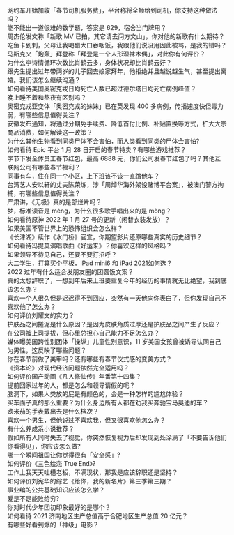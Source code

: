 网约车开始加收「春节司机服务费」，平台称将全额给到司机，你支持这种做法吗？  
能不能出一道很难的数学题，答案是 629，宿舍当门牌用？  
周杰伦发文称「新歌 MV 已拍，其它请去问方文山」，你对他的新歌有什么期待？  
吃鱼卡到刺，父母让我喝醋大口吞咽饭，我跟他们说没用因此被骂，是我的错吗？  
马斯克又「炮轰」拜登称「拜登是一个人形湿袜木偶」，对此你有何评价？  
为什么李诗情循环次数比肖鹤云多，身体状况却比肖鹤云好？  
跟先生提出过年带两岁的儿子回去娘家拜年，他拒绝并且越说越生气，甚至提出离婚。我们该怎么继续沟通？  
如何看待美国奥密克戎日均死亡人数已超过德尔塔日均死亡病例峰值？  
晚上睡不着和熬夜有区别吗？  
奥密克戎亚变体「奥密克戎的妹妹」已在英发现 400 多病例，传播速度快但毒力弱，有哪些信息值得关注？  
安徽发布通知，将通过分期免手续费、降低首付比例、补贴置换等方式，扩大大宗商品消费，如何解读这一政策？  
为什么其他生物看到同类尸体不会害怕，而人类看到同类的尸体会害怕?  
如何看待 Epic 平台 1 月 28 日开启的春节特卖？有哪些游戏推荐？  
字节下发全体员工春节红包，最高 6888 元，你们公司发春节红包了吗？其他互联网公司有哪些春节福利？  
同事有车，住在同一个小区，上下班该不该一直蹭他车？  
台湾艺人安以轩的丈夫陈荣炼，涉「周焯华海外架设赌博平台案」，被澳门警方拘捕，有哪些信息值得关注？  
严肃讲，《无极》真的是部烂片吗？  
梦，标准读音是 mèng，为什么很多歌手唱出来的是 mòng？  
如何看待原神 2022 年 1 月 27 号的更新（闲替衣装发放）？  
如果美国不管世界上的恐怖组织会怎么样？  
《长津湖》续作《水门桥》官宣，你期望影片还原哪些真实的历史细节？  
如何看待冯提莫演唱歌曲《好运来》？你喜欢这样的风格吗？  
如果领导不待见自己，还要不要打招呼？  
大二学生，打算买个平板，iPad mini6 和 iPad 2021如何选？  
2022 过年有什么适合发朋友圈的团圆饭文案？  
真的太想辞职了，一想到年后来上班要重复今年的经历的事情就无比绝望，我到底该怎么办？  
喜欢一个人很久但是迟迟得不到回应，突然有一天他向你表白了，但你发现自己不喜欢他了怎么办？  
如何评价刘耀文的实力？  
护肤品之间搓泥是什么原因？是因为皮肤角质过厚还是护肤品之间产生了反应？  
在公司被上司提拔，但心里总担心自己能力不足怎么办？  
媒体曝美国跨性别团体「操纵」儿童性别意识，11 岁美国女孩曾被诱导认同自己为男性，这反映了哪些问题？  
你在春节前做了美甲吗？还有哪些有春节仪式感的变美方式？  
《资本论》对现代经济问题依然完全适用吗？  
如何评价国产动画《凡人修仙传》年番第十四集？  
提前回家过年的人，都是怎么和领导请假的呢？  
脑洞下，如果人类放的屁是有颜色的，会是一种怎样的尴尬体验？  
买车面子真的那么重要？为什么身边所有人都在劝我买奔驰宝马奥迪的车？  
欧米茄的手表戴出去是什么档次？  
喜欢一个男生，但他说过不喜欢我，但又很喜欢他怎么办？  
有什么养成系小说推荐？  
假如所有人同时失去了视觉，你突然恢复视力后却发现到处涂满了「不要告诉他们你看得见」，你应该怎么做?  
哪一个瞬间祖国让你觉得很有「安全感」?  
如何评价《三色绘恋 True End》?  
工作上我天天吐槽老板，不满现状，那我是应该辞职还是坚持？  
如何评价刘宪华的综艺《给你，我的新名片》第三季第三期？  
事业编的公共基础知识应该怎么学？  
爱是不是能败给穷?  
你对时代少年团初印象最好的是哪个？  
如何看待 2021 济南地区生产总值高于合肥地区生产总值 20 亿元？  
有哪些好看到爆的「神级」电影？  
